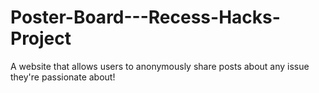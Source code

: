 # Poster-Board---Recess-Hacks-Project
A website that allows users to anonymously share posts about any issue they're passionate about!
